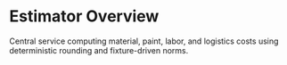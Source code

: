 # Estimator Overview

Central service computing material, paint, labor, and logistics costs using deterministic rounding and fixture-driven norms.

